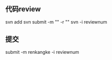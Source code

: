 ## 代码review

svn add
svn submit -m "" -r ""
svn -i reviewnum

## 提交

submit -m renkangke -i reviewnum